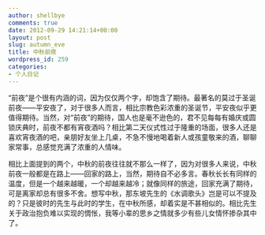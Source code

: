 ```yaml
---
author: shellbye
comments: true
date: 2012-09-29 14:21:14+00:00
layout: post
slug: autumn_eve
title: 中秋前夜
wordpress_id: 259
categories:
- 个人日记
---
```


“前夜”是个很有内涵的词，因为仅仅两个字，却饱含了期待。最著名的莫过于圣诞前夜——平安夜了，对于很多人而言，相比宗教色彩浓重的圣诞节，平安夜似乎更值得期待。当然，对“前夜”的期待，国人也是毫不逊色的，君不见每每有婚庆或圆锁庆典时，前夜不都有宵夜酒吗？相比第二天仪式性过于隆重的场面，很多人还是喜欢宵夜酒的吧，亲朋好友坐上几桌，不急不慢地喝着新人或孩童敬来的酒，聊聊家常事，总感觉充满了浓重的人情味。

  


相比上面提到的两个，中秋的前夜往往就不那么一样了，因为对很多人来说，中秋前夜一般都是在路上——回家的路上，当然，期待自不必多言。春秋长长有同样的温度，但是一个越来越暖，一个却越来越冷；就像同样的旅途，回家充满了期待，可是离家却总有很多不舍。想写中秋，那东坡先生的《水调歌头》岂是可以不提及的？只是彼时的先生与此时的学生，在中秋所感，却着实是不甚相似的。相比先生关于政治抱负难以实现的惆怅，我等小辈的思乡之情就多少有些儿女情怀掺杂其中了。

  


  

